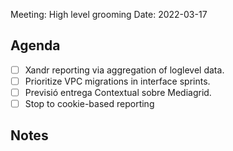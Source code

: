 
Meeting: High level grooming
Date: 2022-03-17

## Agenda
- [ ] Xandr reporting via aggregation of loglevel data.
- [ ] Prioritize VPC migrations in interface sprints.
- [ ] Previsió entrega Contextual sobre Mediagrid.
- [ ] Stop to cookie-based reporting 
## Notes